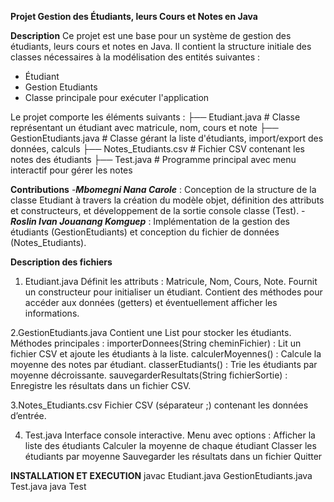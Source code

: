 **Projet Gestion des Étudiants, leurs Cours et Notes en Java**

**Description**
Ce projet est une base pour un système de gestion des étudiants, leurs cours et notes en Java.
Il contient la structure initiale des classes nécessaires à la modélisation des entités suivantes :
- Étudiant
- Gestion Etudiants
- Classe principale pour exécuter l'application
  
Le projet comporte les éléments suivants :
├── Etudiant.java            # Classe représentant un étudiant avec matricule, nom, cours et note
├── GestionEtudiants.java    # Classe gérant la liste d'étudiants, import/export des données, calculs
├── Notes_Etudiants.csv      # Fichier CSV contenant les notes des étudiants
├── Test.java                # Programme principal avec menu interactif pour gérer les notes

**Contributions**
-***Mbomegni Nana Carole*** : Conception de la structure de la classe Etudiant à travers la création du modèle objet, définition des attributs et constructeurs, et développement de la sortie console classe (Test).
-***Roslin Ivan Jouanang Komguep*** : Implémentation de la gestion des étudiants (GestionEtudiants) et conception du fichier de données (Notes_Etudiants).

**Description des fichiers**
1. Etudiant.java
Définit les attributs : Matricule, Nom, Cours, Note.
Fournit un constructeur pour initialiser un étudiant.
Contient des méthodes pour accéder aux données (getters) et éventuellement afficher les informations.

2.GestionEtudiants.java
Contient une List<Etudiant> pour stocker les étudiants.
Méthodes principales :
importerDonnees(String cheminFichier) : Lit un fichier CSV et ajoute les étudiants à la liste.
calculerMoyennes() : Calcule la moyenne des notes par étudiant.
classerEtudiants() : Trie les étudiants par moyenne décroissante.
sauvegarderResultats(String fichierSortie) : Enregistre les résultats dans un fichier CSV.

3.Notes_Etudiants.csv
Fichier CSV (séparateur ;) contenant les données d’entrée.

4. Test.java
Interface console interactive.
Menu avec options :
Afficher la liste des étudiants
Calculer la moyenne de chaque étudiant
Classer les étudiants par moyenne
Sauvegarder les résultats dans un fichier
Quitter


**INSTALLATION ET EXECUTION**
javac Etudiant.java GestionEtudiants.java Test.java
java Test
